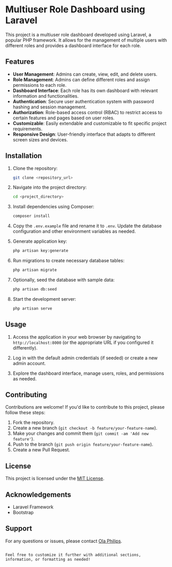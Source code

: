 # Multiuser Role Dashboard using Laravel

This project is a multiuser role dashboard developed using Laravel, a popular PHP framework. It allows for the management of multiple users with different roles and provides a dashboard interface for each role.

## Features

- **User Management**: Admins can create, view, edit, and delete users.
- **Role Management**: Admins can define different roles and assign permissions to each role.
- **Dashboard Interface**: Each role has its own dashboard with relevant information and functionalities.
- **Authentication**: Secure user authentication system with password hashing and session management.
- **Authorization**: Role-based access control (RBAC) to restrict access to certain features and pages based on user roles.
- **Customizable**: Easily extendable and customizable to fit specific project requirements.
- **Responsive Design**: User-friendly interface that adapts to different screen sizes and devices.

## Installation

1. Clone the repository:
   ```bash
   git clone <repository_url>
   ```

2. Navigate into the project directory:
   ```bash
   cd <project_directory>
   ```

3. Install dependencies using Composer:
   ```bash
   composer install
   ```

4. Copy the `.env.example` file and rename it to `.env`. Update the database configuration and other environment variables as needed.

5. Generate application key:
   ```bash
   php artisan key:generate
   ```

6. Run migrations to create necessary database tables:
   ```bash
   php artisan migrate
   ```

7. Optionally, seed the database with sample data:
   ```bash
   php artisan db:seed
   ```

8. Start the development server:
   ```bash
   php artisan serve
   ```

## Usage

1. Access the application in your web browser by navigating to `http://localhost:8000` (or the appropriate URL if you configured it differently).

2. Log in with the default admin credentials (if seeded) or create a new admin account.

3. Explore the dashboard interface, manage users, roles, and permissions as needed.

## Contributing

Contributions are welcome! If you'd like to contribute to this project, please follow these steps:

1. Fork the repository.
2. Create a new branch (`git checkout -b feature/your-feature-name`).
3. Make your changes and commit them (`git commit -am 'Add new feature'`).
4. Push to the branch (`git push origin feature/your-feature-name`).
5. Create a new Pull Request.

## License

This project is licensed under the [MIT License](LICENSE).

## Acknowledgements

- Laravel Framework
- Bootstrap

## Support

For any questions or issues, please contact [Ola Philips](mailto:philipsola64@gmail.com).

```

Feel free to customize it further with additional sections, information, or formatting as needed!
